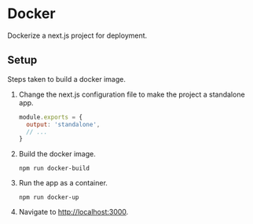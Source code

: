 # Docker

Dockerize a next.js project for deployment.

## Setup

Steps taken to build a docker image.

1. Change the next.js configuration file to make the project a standalone app.

   ```javascript
   module.exports = {
     output: 'standalone',
     // ...
   }
   ```

1. Build the docker image.

   ```shell
   npm run docker-build
   ```

1. Run the app as a container.

   ```shell
   npm run docker-up
   ```

1. Navigate to <http://localhost:3000>.

